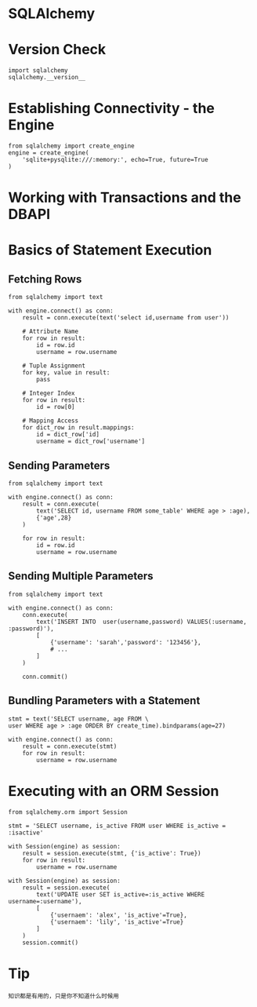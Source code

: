 # SQLAlchemy

# Version Check

    import sqlalchemy
    sqlalchemy.__version__

# Establishing Connectivity - the Engine

    from sqlalchemy import create_engine
    engine = create_engine(
        'sqlite+pysqlite:///:memory:', echo=True, future=True
    )

# Working with Transactions and the DBAPI

# Basics of Statement Execution

## Fetching Rows

    from sqlalchemy import text

    with engine.connect() as conn:
        result = conn.execute(text('select id,username from user'))
        
        # Attribute Name
        for row in result:
            id = row.id
            username = row.username
            
        # Tuple Assignment
        for key, value in result:
            pass

        # Integer Index
        for row in result:
            id = row[0]

        # Mapping Access
        for dict_row in result.mappings:
            id = dict_row['id]
            username = dict_row['username']

## Sending Parameters

    from sqlalchemy import text

    with engine.connect() as conn:
        result = conn.execute(
            text('SELECT id, username FROM some_table' WHERE age > :age),
            {'age',28}
        )

        for row in result:
            id = row.id
            username = row.username

## Sending Multiple Parameters

    from sqlalchemy import text

    with engine.connect() as conn:
        conn.execute(
            text('INSERT INTO  user(username,password) VALUES(:username, :password)'),
            [
                {'username': 'sarah','password': '123456'},
                # ...
            ]
        )

        conn.commit()

## Bundling Parameters with a Statement

    stmt = text('SELECT username, age FROM \
    user WHERE age > :age ORDER BY create_time).bindparams(age=27)

    with engine.connect() as conn:
        result = conn.execute(stmt)
        for row in result:
            username = row.username


# Executing with an ORM Session

    from sqlalchemy.orm import Session

    stmt = 'SELECT username, is_active FROM user WHERE is_active = :isactive'

    with Session(engine) as session:
        result = session.execute(stmt, {'is_active': True})
        for row in result:
            username = row.username

    with Session(engine) as session:
        result = session.execute(
            text('UPDATE user SET is_active=:is_active WHERE username=:username'),
            [
                {'usernaem': 'alex', 'is_active'=True},
                {'usernaem': 'lily', 'is_active'=True}
            ]
        )
        session.commit()

# Tip

    知识都是有用的，只是你不知道什么时候用